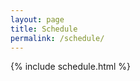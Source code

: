 ```yaml
---
layout: page
title: Schedule
permalink: /schedule/
---
```


<div class="module-box page-module">
{% include schedule.html %}
</div>
